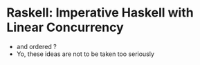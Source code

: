
Raskell:  Imperative Haskell with Linear Concurrency
====================================================

* and ordered ?
* Yo, these ideas are not to be taken too seriously




